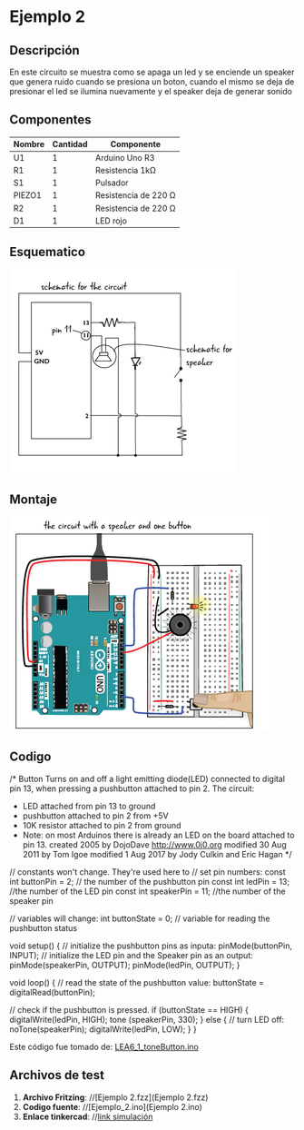 # Ejemplo 2

## Descripción

En este circuito se muestra como se apaga un led y se enciende un speaker que genera ruido cuando se presiona un boton, cuando el mismo se deja de presionar el led se ilumina nuevamente y el speaker deja de generar sonido

## Componentes

|Nombre|Cantidad|Componente|
|---|---|---|
|U1	|1	| Arduino Uno R3 |
|R1	|1	| Resistencia 1kΩ |
|S1	|1	| Pulsador |
|PIEZO1	|1	| Resistencia de 220 Ω |
|R2	|1	| Resistencia de 220 Ω |
|D1	|1	| LED rojo |

## Esquematico

![esquematico](esquematico-ejemplo2.png)

## Montaje
![esquematico](montaje-ejemplo2.png)

## Codigo
/*
  Button
 Turns on and off a light emitting diode(LED) connected to digital
 pin 13, when pressing a pushbutton attached to pin 2.
 The circuit:
 * LED attached from pin 13 to ground
 * pushbutton attached to pin 2 from +5V
 * 10K resistor attached to pin 2 from ground
 * Note: on most Arduinos there is already an LED on the board
 attached to pin 13.
 created 2005
 by DojoDave <http://www.0j0.org>
 modified 30 Aug 2011
 by Tom Igoe
modified 1 Aug 2017
by Jody Culkin and Eric Hagan
*/

// constants won't change. They're used here to
// set pin numbers:
const int buttonPin = 2;     // the number of the pushbutton pin
const int ledPin = 13;       //the number of the LED pin
const int speakerPin = 11;    //the number of the speaker pin

// variables will change:
int buttonState = 0;         // variable for reading the pushbutton status

void setup() {
  // initialize the pushbutton pins as inputa:
  pinMode(buttonPin, INPUT);
  // initialize the LED pin and the Speaker pin as an output:
  pinMode(speakerPin, OUTPUT);
  pinMode(ledPin, OUTPUT);
}

void loop() {
  // read the state of the pushbutton value:
  buttonState = digitalRead(buttonPin);

  // check if the pushbutton is pressed.
  if (buttonState == HIGH) {
    digitalWrite(ledPin, HIGH);
    tone (speakerPin, 330);
  }
  else {
    // turn LED off:
    noTone(speakerPin);
    digitalWrite(ledPin, LOW);
  }
}

Este código fue tomado de: [LEA6_1_toneButton.ino](https://github.com/arduinotogo/LEA/blob/master/LEA6_1_toneButton.ino)

## Archivos de test

1. **Archivo Fritzing**: //[Ejemplo 2.fzz](Ejemplo 2.fzz)
2. **Codigo fuente**: //[Ejemplo_2.ino](Ejemplo 2.ino)
2. **Enlace tinkercad**: //[link simulación](https://www.tinkercad.com/things/4TbmCWs0EPu-ejemplo-2) 
